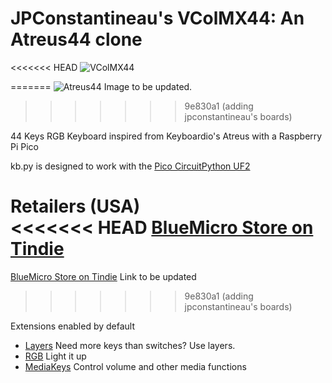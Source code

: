 # JPConstantineau's VColMX44: An Atreus44 clone

<<<<<<< HEAD
![VColMX44](https://cdn.tindiemedia.com/images/resize/5oEyXgxteB6wYjXv8kFC1B3YqOk=/p/full-fit-in/2400x1600/i/556481/products/2021-10-20T05%3A14%3A24.776Z-PXL_20211016_060203733.jpg?1634681706v)

=======
![Atreus44](https://cdn.tindiemedia.com/images/resize/tbqfM8nhMn0hoDM0ZkwYxM23mU0=/p/full-fit-in/2400x1600/i/556481/products/2021-10-15T15%3A33%3A13.288Z-qj04uaoo2ht71.jpg?1634287023)
Image to be updated.
>>>>>>> 9e830a1 (adding jpconstantineau's boards)

44 Keys RGB Keyboard inspired from Keyboardio's Atreus with a Raspberry Pi Pico

kb.py is designed to work with the [Pico CircuitPython UF2](https://circuitpython.org/board/raspberry_pi_pico/)

Retailers (USA)  
<<<<<<< HEAD
[BlueMicro Store on Tindie](https://www.tindie.com/products/jpconstantineau/raspberry-pi-pico-44-keys-rgb-keyboard/)
=======
[BlueMicro Store on Tindie](https://www.tindie.com/products/jpconstantineau/low-profile-44-keys-rgb-keyboard-pcb-with-a-rp2040/)  Link to be updated
>>>>>>> 9e830a1 (adding jpconstantineau's boards)

Extensions enabled by default  
- [Layers](https://github.com/KMKfw/kmk_firmware/tree/master/docs/layers.md) Need more keys than switches? Use layers.
- [RGB](https://github.com/KMKfw/kmk_firmware/tree/master/docs/rgb.md) Light it up
- [MediaKeys](https://github.com/KMKfw/kmk_firmware/tree/master/docs/media_keys.md) Control volume and other media functions

